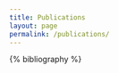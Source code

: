 ```yaml
---
title: Publications
layout: page
permalink: /publications/
---
```


<div class="publications">

{% bibliography %}

</div>

